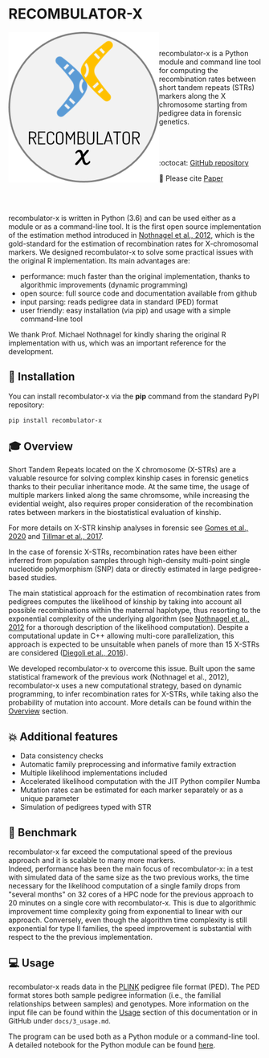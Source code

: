 # RECOMBULATOR-X

<p align="center">
  <img align="left" width="300" height="300"  src="assets/images/LOGO.png">
</p>
<br/>
<br/>
recombulator-x is a Python module and command line tool for computing the recombination rates between short tandem repeats (STRs) markers along the X chromosome starting from pedigree data in forensic genetics.
<br/>
<br/>
<br/>
<br/>

:octocat: [GitHub repository](https://github.com/serena-aneli/recombulator-x)

:page_facing_up: Please cite [Paper]()

<br/>
<br/>

recombulator-x is written in Python (3.6) and can be used either as a module or as a command-line tool. 
It is the first open source implementation of the estimation method introduced in [Nothnagel et al., 2012](https://www.sciencedirect.com/science/article/pii/S1872497312000713?via%3Dihub), which is the gold-standard for the estimation of recombination rates for X-chromosomal markers. We designed recombulator-x to solve some practical issues with the original R implementation. Its main advantages are:

* performance: much faster than the original implementation, thanks to algorithmic improvements (dynamic programming)
* open source: full source code and documentation available from github
* input parsing: reads pedigree data in standard (PED) format
* user friendly: easy installation (via pip) and usage with a simple command-line tool

We thank Prof. Michael Nothnagel for kindly sharing the original R implementation with us, which was an important reference for the development.

## :wrench: Installation

You can install recombulator-x via the **pip** command from the standard PyPI repository:

```bash
pip install recombulator-x
```

## :mortar_board: Overview

Short Tandem Repeats located on the X chromosome (X-STRs) are a valuable resource for solving complex kinship cases in forensic genetics thanks to their peculiar inheritance mode. At the same time, the usage of multiple markers linked along the same chromsome, while increasing the evidential weight, also requires proper consideration of the recombination rates between markers in the biostatistical evaluation of kinship.

For more details on X-STR kinship analyses in forensic see [Gomes et al., 2020](https://www.frontiersin.org/articles/10.3389/fgene.2020.00926/full) and [Tillmar et al., 2017](https://www.sciencedirect.com/science/article/pii/S1872497317301126?via%3Dihub).

In the case of forensic X-STRs, recombination rates have been either inferred from population samples through high-density multi-point single nucleotide polymorphism (SNP) data or directly estimated in large pedigree-based studies.

The main statistical approach for the estimation of recombination rates from pedigrees computes the likelihood of kinship by taking into account all possible recombinations within the maternal haplotype, thus resorting to the exponential complexity of the underlying algorithm (see [Nothnagel et al., 2012](https://www.sciencedirect.com/science/article/pii/S1872497312000713?via%3Dihub) for a thorough description of the likelihood computation). Despite a computational update in C++ allowing multi-core parallelization, this approach is expected to be unsuitable when panels of more than 15 X-STRs are considered ([Diegoli et al., 2016](https://www.sciencedirect.com/science/article/pii/S1872497316301247?via%3Dihub)).

We developed recombulator-x to overcome this issue. Built upon the same statistical framework of the previous work (Nothnagel et al., 2012), recombulator-x uses a new computational strategy, based on dynamic programming, to infer recombination rates for X-STRs, while taking also the probability of mutation into account. More details can be found within the [Overview](3_overview.md) section.

## :boom: Additional features

- Data consistency checks
- Automatic family preprocessing and informative family extraction 
- Multiple likelihood implementations included
- Accelerated likelihood computation with the JIT Python compiler Numba
- Mutation rates can be estimated for each marker separately or as a unique parameter 
- Simulation of pedigrees typed with STR

## :rocket: Benchmark

recombulator-x far exceed the computational speed of the previous approach and it is scalable to many more markers.  
Indeed, performance has been the main focus of recombulator-x: in a test with simulated data of the same size as the two previous works, the time necessary for the likelihood computation of a single family drops from "several months" on 32 cores of a HPC node for the previous approach to 20 minutes on a single core with recombulator-x. This is due to algorithmic improvement time complexity going from exponential to linear with our approach. Conversely, even though the algorithm time complexity is still exponential for type II families, the speed improvement is substantial with respect to the the previous implementation.

## :computer: Usage

recombulator-x reads data in the [PLINK](https://www.cog-genomics.org/plink/) pedigree file format (PED). The PED format stores both sample pedigree information (i.e., the familial relationships between samples) and genotypes. More information on the input file can be found within the [Usage](3_usage.md) section of this documentation or in GitHub under ```docs/3_usage.md```.

The program can be used both as a Python module or a command-line tool. A detailed notebook for the Python module can be found [here](https://github.com/serena-aneli/recombulator-x/blob/gh-pages/Estimation%20Example.ipynb). 

